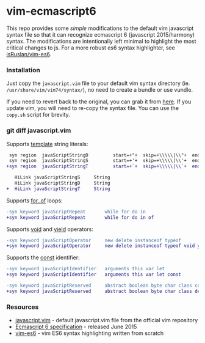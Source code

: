 # vim-ecmascript6

This repo provides some *simple* modifications to the default vim javascript syntax file so that it can recognize ecmascript 6 (javascript 2015/harmony) syntax. The modifications are intentionally left minimal to highlight the most critical changes to js. For a more robust es6 syntax highlighter, see [isRuslan/vim-es6][vim-es6].

### Installation
 
Just copy the `javascript.vim` file to your default vim syntax directory (ie. `/usr/share/vim/vim74/syntax/`), no need to create a bundle or use vundle.

If you need to revert back to the original, you can grab it from [here][vim-js]. If you update vim, you will need to re-copy the syntax file. You can use the `copy.sh` script for brevity.

### git diff **javascript.vim**

 
Supports [template][mdn-templates] string literals:
 
```diff
 syn region  javaScriptStringD	       start=+"+  skip=+\\\\\|\\"+  end=+"\|$+	contains=javaScriptSpecial,@htmlPreproc
 syn region  javaScriptStringS	       start=+'+  skip=+\\\\\|\\'+  end=+'\|$+	contains=javaScriptSpecial,@htmlPreproc
+syn region  javaScriptStringT	       start=+`+  skip=+\\\\\|\\`+  end=+`\|$+	contains=javaScriptSpecial,@htmlPreproc
```
```diff
   HiLink javaScriptStringS		String
   HiLink javaScriptStringD		String
+  HiLink javaScriptStringT		String

```

Supports [for..of][mdn-forof] loops:

```diff
-syn keyword javaScriptRepeat		while for do in
+syn keyword javaScriptRepeat		while for do in of
```

Supports [void][mdn-void] and [yield][mdn-yield] operators:

```diff
-syn keyword javaScriptOperator		new delete instanceof typeof
+syn keyword javaScriptOperator		new delete instanceof typeof void yield
```

Supports the [const][mdn-const] identifier:

```diff
-syn keyword javaScriptIdentifier	arguments this var let
+syn keyword javaScriptIdentifier	arguments this var let const
```

```diff
-syn keyword javaScriptReserved		abstract boolean byte char class const debugger double enum export extends final float goto implements import int interface long native package private protected public short static super synchronized throws transient volatile 
+syn keyword javaScriptReserved		abstract boolean byte char class debugger double enum export extends final float goto implements import int interface long native package private protected public short static super synchronized throws transient volatile
```


### Resources

- [javascript.vim][vim-js] - default javascript.vim file from the official vim repository
- [Ecmascript 6 specification][es6spec] - released June 2015
- [vim-es6][vim-es6] - vim ES6 syntax highlighting written from scratch


[vim-js]: https://github.com/vim/vim/blob/master/runtime/syntax/javascript.vim
[es6spec]: http://www.ecma-international.org/ecma-262/6.0/index.html
[vim-es6]: https://github.com/isRuslan/vim-es6

[mdn-templates]: https://developer.mozilla.org/en-US/docs/Web/JavaScript/Reference/template_strings
[mdn-forof]: https://developer.mozilla.org/en-US/docs/Web/JavaScript/Reference/Statements/for...of
[mdn-void]: https://developer.mozilla.org/en-US/docs/Web/JavaScript/Reference/Operators/void
[mdn-yield]: https://developer.mozilla.org/en-US/docs/Web/JavaScript/Reference/Operators/yield
[mdn-const]: https://developer.mozilla.org/en-US/docs/Web/JavaScript/Reference/Statements/const
